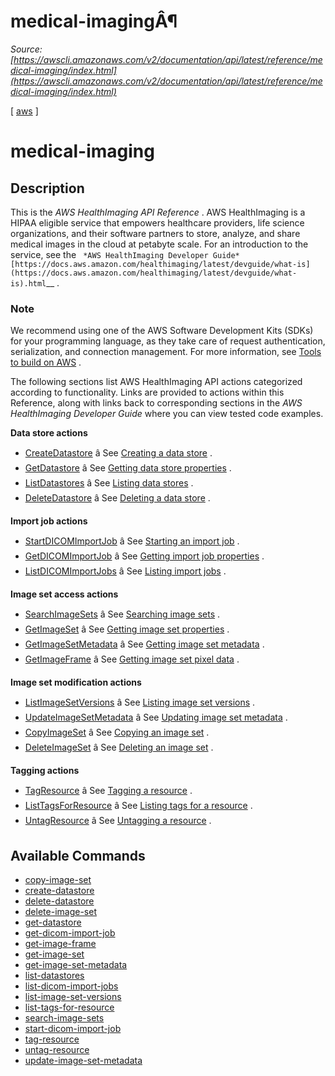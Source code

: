 # medical-imagingÂ¶

*Source: [https://awscli.amazonaws.com/v2/documentation/api/latest/reference/medical-imaging/index.html](https://awscli.amazonaws.com/v2/documentation/api/latest/reference/medical-imaging/index.html)*

[ [aws](https://awscli.amazonaws.com/v2/documentation/api/latest/reference/index.html#cli-aws) ]

# medical-imaging

## Description

This is the *AWS HealthImaging API Reference* . AWS HealthImaging is a HIPAA eligible service that empowers healthcare providers, life science organizations, and their software partners to store, analyze, and share medical images in the cloud at petabyte scale. For an introduction to the service, see the ` *AWS HealthImaging Developer Guide* [https://docs.aws.amazon.com/healthimaging/latest/devguide/what-is](https://docs.aws.amazon.com/healthimaging/latest/devguide/what-is).html`__ .

### Note

We recommend using one of the AWS Software Development Kits (SDKs) for your programming language, as they take care of request authentication, serialization, and connection management. For more information, see [Tools to build on AWS](http://aws.amazon.com/developer/tools) .

The following sections list AWS HealthImaging API actions categorized according to functionality. Links are provided to actions within this Reference, along with links back to corresponding sections in the *AWS HealthImaging Developer Guide* where you can view tested code examples.

**Data store actions**

- [CreateDatastore](https://docs.aws.amazon.com/healthimaging/latest/APIReference/API_CreateDatastore.html) â See [Creating a data store](https://docs.aws.amazon.com/healthimaging/latest/devguide/create-data-store.html) .
- [GetDatastore](https://docs.aws.amazon.com/healthimaging/latest/APIReference/API_GetDatastore.html) â See [Getting data store properties](https://docs.aws.amazon.com/healthimaging/latest/devguide/get-data-store.html) .
- [ListDatastores](https://docs.aws.amazon.com/healthimaging/latest/APIReference/API_ListDatastores.html) â See [Listing data stores](https://docs.aws.amazon.com/healthimaging/latest/devguide/list-data-stores.html) .
- [DeleteDatastore](https://docs.aws.amazon.com/healthimaging/latest/APIReference/API_DeleteDatastore.html) â See [Deleting a data store](https://docs.aws.amazon.com/healthimaging/latest/devguide/delete-data-store.html) .

**Import job actions**

- [StartDICOMImportJob](https://docs.aws.amazon.com/healthimaging/latest/APIReference/API_StartDICOMImportJob.html) â See [Starting an import job](https://docs.aws.amazon.com/healthimaging/latest/devguide/start-dicom-import-job.html) .
- [GetDICOMImportJob](https://docs.aws.amazon.com/healthimaging/latest/APIReference/API_GetDICOMImportJob.html) â See [Getting import job properties](https://docs.aws.amazon.com/healthimaging/latest/devguide/get-dicom-import-job.html) .
- [ListDICOMImportJobs](https://docs.aws.amazon.com/healthimaging/latest/APIReference/API_ListDICOMImportJobs.html) â See [Listing import jobs](https://docs.aws.amazon.com/healthimaging/latest/devguide/list-dicom-import-jobs.html) .

**Image set access actions**

- [SearchImageSets](https://docs.aws.amazon.com/healthimaging/latest/APIReference/API_SearchImageSets.html) â See [Searching image sets](https://docs.aws.amazon.com/healthimaging/latest/devguide/search-image-sets.html) .
- [GetImageSet](https://docs.aws.amazon.com/healthimaging/latest/APIReference/API_GetImageSet.html) â See [Getting image set properties](https://docs.aws.amazon.com/healthimaging/latest/devguide/get-image-set-properties.html) .
- [GetImageSetMetadata](https://docs.aws.amazon.com/healthimaging/latest/APIReference/API_GetImageSetMetadata.html) â See [Getting image set metadata](https://docs.aws.amazon.com/healthimaging/latest/devguide/get-image-set-metadata.html) .
- [GetImageFrame](https://docs.aws.amazon.com/healthimaging/latest/APIReference/API_GetImageFrame.html) â See [Getting image set pixel data](https://docs.aws.amazon.com/healthimaging/latest/devguide/get-image-frame.html) .

**Image set modification actions**

- [ListImageSetVersions](https://docs.aws.amazon.com/healthimaging/latest/APIReference/API_ListImageSetVersions.html) â See [Listing image set versions](https://docs.aws.amazon.com/healthimaging/latest/devguide/list-image-set-versions.html) .
- [UpdateImageSetMetadata](https://docs.aws.amazon.com/healthimaging/latest/APIReference/API_UpdateImageSetMetadata.html) â See [Updating image set metadata](https://docs.aws.amazon.com/healthimaging/latest/devguide/update-image-set-metadata.html) .
- [CopyImageSet](https://docs.aws.amazon.com/healthimaging/latest/APIReference/API_CopyImageSet.html) â See [Copying an image set](https://docs.aws.amazon.com/healthimaging/latest/devguide/copy-image-set.html) .
- [DeleteImageSet](https://docs.aws.amazon.com/healthimaging/latest/APIReference/API_DeleteImageSet.html) â See [Deleting an image set](https://docs.aws.amazon.com/healthimaging/latest/devguide/delete-image-set.html) .

**Tagging actions**

- [TagResource](https://docs.aws.amazon.com/healthimaging/latest/APIReference/API_TagResource.html) â See [Tagging a resource](https://docs.aws.amazon.com/healthimaging/latest/devguide/tag-resource.html) .
- [ListTagsForResource](https://docs.aws.amazon.com/healthimaging/latest/APIReference/API_ListTagsForResource.html) â See [Listing tags for a resource](https://docs.aws.amazon.com/healthimaging/latest/devguide/list-tag-resource.html) .
- [UntagResource](https://docs.aws.amazon.com/healthimaging/latest/APIReference/API_UntagResource.html) â See [Untagging a resource](https://docs.aws.amazon.com/healthimaging/latest/devguide/untag-resource.html) .

## Available Commands

- [copy-image-set](https://awscli.amazonaws.com/v2/documentation/api/latest/reference/medical-imaging/copy-image-set.html)
- [create-datastore](https://awscli.amazonaws.com/v2/documentation/api/latest/reference/medical-imaging/create-datastore.html)
- [delete-datastore](https://awscli.amazonaws.com/v2/documentation/api/latest/reference/medical-imaging/delete-datastore.html)
- [delete-image-set](https://awscli.amazonaws.com/v2/documentation/api/latest/reference/medical-imaging/delete-image-set.html)
- [get-datastore](https://awscli.amazonaws.com/v2/documentation/api/latest/reference/medical-imaging/get-datastore.html)
- [get-dicom-import-job](https://awscli.amazonaws.com/v2/documentation/api/latest/reference/medical-imaging/get-dicom-import-job.html)
- [get-image-frame](https://awscli.amazonaws.com/v2/documentation/api/latest/reference/medical-imaging/get-image-frame.html)
- [get-image-set](https://awscli.amazonaws.com/v2/documentation/api/latest/reference/medical-imaging/get-image-set.html)
- [get-image-set-metadata](https://awscli.amazonaws.com/v2/documentation/api/latest/reference/medical-imaging/get-image-set-metadata.html)
- [list-datastores](https://awscli.amazonaws.com/v2/documentation/api/latest/reference/medical-imaging/list-datastores.html)
- [list-dicom-import-jobs](https://awscli.amazonaws.com/v2/documentation/api/latest/reference/medical-imaging/list-dicom-import-jobs.html)
- [list-image-set-versions](https://awscli.amazonaws.com/v2/documentation/api/latest/reference/medical-imaging/list-image-set-versions.html)
- [list-tags-for-resource](https://awscli.amazonaws.com/v2/documentation/api/latest/reference/medical-imaging/list-tags-for-resource.html)
- [search-image-sets](https://awscli.amazonaws.com/v2/documentation/api/latest/reference/medical-imaging/search-image-sets.html)
- [start-dicom-import-job](https://awscli.amazonaws.com/v2/documentation/api/latest/reference/medical-imaging/start-dicom-import-job.html)
- [tag-resource](https://awscli.amazonaws.com/v2/documentation/api/latest/reference/medical-imaging/tag-resource.html)
- [untag-resource](https://awscli.amazonaws.com/v2/documentation/api/latest/reference/medical-imaging/untag-resource.html)
- [update-image-set-metadata](https://awscli.amazonaws.com/v2/documentation/api/latest/reference/medical-imaging/update-image-set-metadata.html)